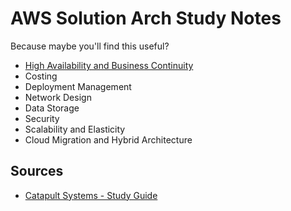 # AWS Solution Arch Study Notes
Because maybe you'll find this useful?

* [High Availability and Business Continuity](ha.md)
* Costing
* Deployment Management
* Network Design
* Data Storage
* Security
* Scalability and Elasticity
* Cloud Migration and Hybrid Architecture


## Sources
* [Catapult Systems - Study Guide](http://blogs.catapultsystems.com/cmoore/archive/2016/01/27/aws-certified-solutions-architect-study-guide-introduction/)
